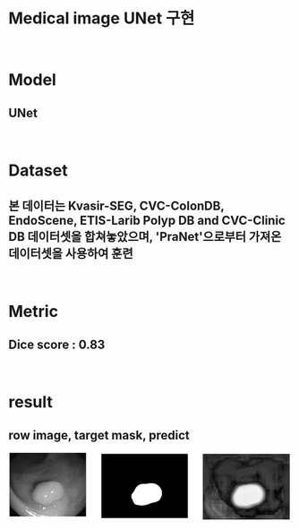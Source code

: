# Medical image UNet 구현
<br/>

# Model
## UNet  
<br/>

# Dataset
## 본 데이터는 Kvasir-SEG, CVC-ColonDB, EndoScene, ETIS-Larib Polyp DB and CVC-Clinic DB 데이터셋을 합쳐놓았으며, 'PraNet'으로부터 가져온 데이터셋을 사용하여 훈련   
<br/>

# Metric
## Dice score : 0.83
<br/>

# result
## row image, target mask, predict
![](2022-04-08-16-26-11.png)